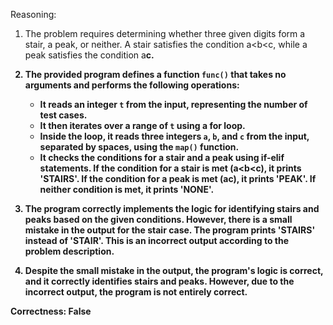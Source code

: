 Reasoning:

1. The problem requires determining whether three given digits form a stair, a peak, or neither. A stair satisfies the condition a<b<c, while a peak satisfies the condition a<b>c.

2. The provided program defines a function `func()` that takes no arguments and performs the following operations:
   - It reads an integer `t` from the input, representing the number of test cases.
   - It then iterates over a range of `t` using a for loop.
   - Inside the loop, it reads three integers `a`, `b`, and `c` from the input, separated by spaces, using the `map()` function.
   - It checks the conditions for a stair and a peak using if-elif statements. If the condition for a stair is met (a<b<c), it prints 'STAIRS'. If the condition for a peak is met (a<b>c), it prints 'PEAK'. If neither condition is met, it prints 'NONE'.

3. The program correctly implements the logic for identifying stairs and peaks based on the given conditions. However, there is a small mistake in the output for the stair case. The program prints 'STAIRS' instead of 'STAIR'. This is an incorrect output according to the problem description.

4. Despite the small mistake in the output, the program's logic is correct, and it correctly identifies stairs and peaks. However, due to the incorrect output, the program is not entirely correct.

Correctness: **False**
